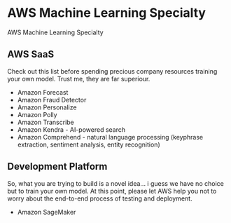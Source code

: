 # AWS Machine Learning Specialty
AWS Machine Learning Specialty

## AWS SaaS
Check out this list before spending precious company resources training your own model. Trust me, they are far superiour.

- Amazon Forecast
- Amazon Fraud Detector
- Amazon Personalize
- Amazon Polly
- Amazon Transcribe
- Amazon Kendra - AI-powered search
- Amazon Comprehend - natural language processing (keyphrase extraction, sentiment analysis, entity recognition)

## Development Platform
So, what you are trying to build is a novel idea... i guess we have no choice but to train your own model. At this point, please let AWS help you not to worry about the end-to-end process of testing and deployment.
- Amazon SageMaker
